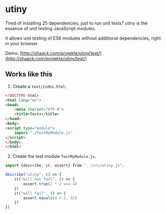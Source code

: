 # utiny

Tired of installing 25 dependencies, just to run unit tests? utiny is
the essence of unit testing JavaScript modules.

It allows unit testing of ES6 modules without additional dependencies, right in your browser.

Demo: [http://shaack.com/projekte/utiny/test/](http://shaack.com/projekte/utiny/test/)

## Works like this

1. Create a `test/index.html`:

```html
<!DOCTYPE html>
<html lang="en">
<head>
    <meta charset="UTF-8">
    <title>Tests</title>
</head>
<body>
<script type="module">
    import "./TestMyModule.js"
</script>
</body>
</html>
```

2. Create the test module `TestMyModule.js`.

```javascript
import {describe, it, assert} from "../src/utiny.js";

describe("utiny", () => {
    it("will not fail", () => {
        assert.true(2 * 2 === 4)
    })
    it("will fail", () => {
        assert.equals(4 + 2, 42)
    })
})
```

